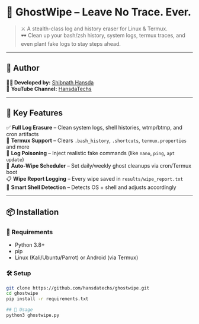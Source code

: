# 🧼 GhostWipe – Leave No Trace. Ever.

> ⚔️ A stealth-class log and history eraser for Linux & Termux.  
> 🕶️ Clean up your bash/zsh history, system logs, termux traces, and even plant fake logs to stay steps ahead.

---

## 👤 Author

**👨‍💻 Developed by:** [Shibnath Hansda](https://github.com/hansdatechs)  
🎥 **YouTube Channel:** [HansdaTechs](https://www.youtube.com/@HansdaTechs)

---

## 🎯 Key Features

✅ **Full Log Erasure** – Clean system logs, shell histories, wtmp/btmp, and cron artifacts  
📱 **Termux Support** – Clears `.bash_history`, `.shortcuts`, `termux.properties` and more  
🧪 **Log Poisoning** – Inject realistic fake commands (like `nano`, `ping`, `apt update`)  
📅 **Auto-Wipe Scheduler** – Set daily/weekly ghost cleanups via cron/Termux boot  
📋 **Wipe Report Logging** – Every wipe saved in `results/wipe_report.txt`  
🧠 **Smart Shell Detection** – Detects OS + shell and adjusts accordingly

---

## 📦 Installation

### 🔧 Requirements

- Python 3.8+
- pip
- Linux (Kali/Ubuntu/Parrot) or Android (via Termux)

### 🛠️ Setup

```bash
git clone https://github.com/hansdatechs/ghostwipe.git
cd ghostwipe
pip install -r requirements.txt

## 🚀 Usage
python3 ghostwipe.py
